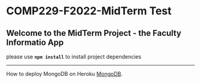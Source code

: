 # COMP229-F2022-MidTerm Test

## Welcome to the MidTerm Project - the Faculty Informatio App

please use **`npm install`** to install project dependencies
____________________________________________________________________________________________________________________
How to deploy MongoDB on Heroku [MongoDB](https://www.mongodb.com/developer/products/atlas/use-atlas-on-heroku/).